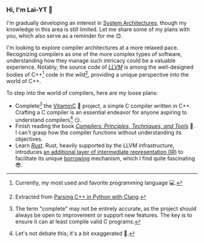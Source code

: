 ### Hi, I'm Lai-YT 👋

I'm gradually developing an interest in [System Architectures](https://en.wikipedia.org/wiki/Systems_architecture), though my knowledge in this area is still limited.
Let me share some of my plans with you, which also serve as a reminder for me 😊.

I'm looking to explore compiler architectures at a more relaxed pace. Recognizing compilers as one of the more complex types of software, understanding how they manage such intricacy could be a valuable experience. Notably, the source code of _[LLVM](https://llvm.org/)_ is among the well-designed bodies of C++[^1] code in the wild[^2], providing a unique perspective into the world of C++.

To step into the world of compilers, here are my loose plans:
- Complete[^3] the [VitaminC](https://github.com/fruits-lab/VitaminC) 🍋 project, a simple C compiler written in C++. Crafting a C compiler is an essential endeavor for anyone aspiring to understand compilers[^4] 😏.
- Finish reading the book _[Compilers: Principles, Techniques, and Tools](https://en.wikipedia.org/wiki/Compilers:_Principles,_Techniques,_and_Tools)_ 🐉. I can't grasp how the compiler functions without understanding its objectives.
- Learn _[Rust](https://www.rust-lang.org/)_. Rust, heavily supported by the LLVM infrastructure, introduces [an additional layer of intermediate representation (IR)](https://rustc-dev-guide.rust-lang.org/mir/index.html) to facilitate its unique [borrowing](https://doc.rust-lang.org/book/ch04-02-references-and-borrowing.html) mechanism, which I find quite fascinating 😎.

[^1]: Currently, my most used and favorite programming language 💻.
[^2]: Extracted from [Parsing C++ in Python with Clang](https://eli.thegreenplace.net/2011/07/03/parsing-c-in-python-with-clang).
[^3]: The term "complete" may not be entirely accurate, as the project should always be open to improvement or support new features. The key is to ensure it can at least compile valid C programs.
[^4]: Let's not debate this; it's a bit exaggerated 🙏.
